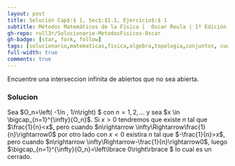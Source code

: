 ```yaml
---
layout: post
title: Solución Cap$:$ 1, Sec$:$1.1, Ejercicio$:$ 1
subtitle: Métodos Matemáticos de la Física |  Oscar Reula | 1º Edición | Español
gh-repo: rull3r/Solucionario-MetodosFisicos-Oscar
gh-badge: [star, fork, follow]
tags: [solucionario,matematicas,fisica,algebra,topologia,conjuntos, cuerpo,fisica, metodos]
full-width: true
comments: true
---
```


<div class="box-note">
	Encuentre una interseccion infinita de abiertos que no sea abierta.
</div>

### Solucion

Sea $O_n=\left( -1/n , 1/n\right) $ con $n=1,2,\ldots$ y sea $x \in \bigcap_{n=1}^{\infty}{O_n}$. Si $x>0$ tendremos que existe $n$ tal que $\frac{1}{n}<x$, pero cuando $n\rightarrow \infty\Rightarrow\frac{1}{n}\rightarrow0$ por otro lado con $x<0$ existira $n$ tal que $-\frac{1}{n}>x$, pero cuando $n\rightarrow \infty\Rightarrow-\frac{1}{n}\rightarrow0$, luego $\bigcap_{n=1}^{\infty}{O_n}=\left\lbrace 0\right\rbrace $ lo cual es un cerrado. 

